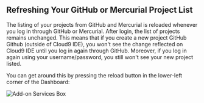 ## Refreshing Your GitHub or Mercurial Project List

The listing of your projects from GitHub and Mercurial is reloaded whenever you log in through GitHub or Mercurial. After login, the list of projects remains unchanged. This means that if you create a new project GitHub Github (outside of Cloud9 IDE), you won't see the change reflected on Cloud9 IDE until you log in again through GitHub. Moreover, if you log in again using your username/password, you still won't see your new project listed.

You can get around this by pressing the reload button in the lower-left corner of the Dashboard:

![Add-on Services Box](reloadProjects.png)